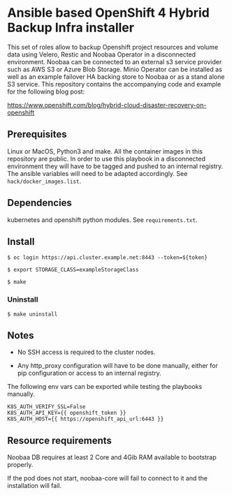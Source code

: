 # Ansible based OpenShift 4 Hybrid Backup Infra installer

This set of roles allow to backup Openshift project resources and volume data using Velero, Restic and Noobaa Operator in a disconnected environment. Noobaa can be connected to an external s3 service provider such as AWS S3 or Azure Blob Storage.
Minio Operator can be installed as well as an example failover HA backing store to Noobaa or as a stand alone S3 service.
This repository contains the accompanying code and example for the following blog post: 

https://www.openshift.com/blog/hybrid-cloud-disaster-recovery-on-openshift

## Prerequisites

Linux or MacOS, Python3 and make.
All the container images in this repository are public. In order to use this playbook in a disconnected environment they will have to be tagged and pushed to an internal registry. The ansible variables will need to be adapted accordingly. See `hack/docker_images.list`.

## Dependencies

kubernetes and openshift python modules. See `requirements.txt`.

## Install
```
$ oc login https://api.cluster.example.net:8443 --token=${token}

$ export STORAGE_CLASS=exampleStorageClass

$ make
``` 
 

### Uninstall 
```
$ make uninstall
``` 

## Notes

* No SSH access is required to the cluster nodes.

* Any http_proxy configuration will have to be done manually, either for pip configuration or access to an internal registry.


The following env vars can be exported while testing the playbooks manually.
```
K8S_AUTH_VERIFY_SSL=False
K8S_AUTH_API_KEY={{ openshift_token }}
K8S_AUTH_HOST={{ https://openshift_api_url:6443 }}
```

## Resource requirements

Noobaa DB requires at least 2 Core and 4Gib RAM available to bootstrap properly.

If the pod does not start, noobaa-core will fail to connect to it and the installation will fail.
